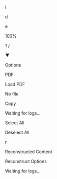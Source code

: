 i

d

e

100%

1 / --

▼

Options

PDF:

Load PDF

No file

Copy

Waiting for logs...

Select All

Deselect All

r

Reconstructed Content

Reconstruct Options

Waiting for logs...